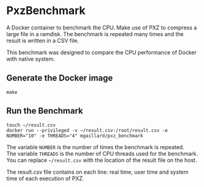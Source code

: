 ﻿# PxzBenchmark
A Docker container to benchmark the CPU. Make use of PXZ to compress a large file in a ramdisk. The benchmark is repeated many times and the result is written in a CSV file.

This benchmark was designed to compare the CPU performance of Docker with native system.

Generate the Docker image
-------------------------
	make

Run the Benchmark
----------------
	touch ~/result.csv
	docker run --privileged -v ~/result.csv:/root/result.csv -e NUMBER="10" -e THREADS="4" mgaillard/pxz_benchmark

The variable `NUMBER` is the number of times the benchmark is repeated.  
The variable `THREADS` is the number of CPU threads used for the benchmark.
You can replace `~/result.csv` with the location of the result file on the host.  

The result.csv file contains on each line: real time, user time and system time of each execution of PXZ.